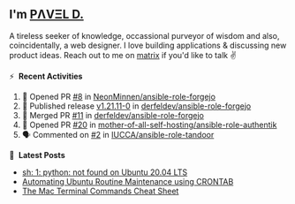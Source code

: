 ## I'm [PΛVΞL D.][homepage]

A tireless seeker of knowledge, occassional purveyor of wisdom and also, coincidentally, a web designer. I love building applications & discussing new product ideas. Reach out to me on [matrix][matrixto] if you'd like to talk ✌️


[homepage]: https://l.dimov.xyz/page?ref=github.com
[matrixto]: https://l.dimov.xyz/matrix?ref=github.com
[github]: https://l.dimov.xyz/github?ref=github.com

:zap: &nbsp;**Recent Activities**
  
<!--START_SECTION:activity-->
1. 💪 Opened PR [#8](https://github.com/NeonMinnen/ansible-role-forgejo/pull/8) in [NeonMinnen/ansible-role-forgejo](https://github.com/NeonMinnen/ansible-role-forgejo)
2. 🚀 Published release [v1.21.11-0](https://github.com/derfeldev/ansible-role-forgejo/releases/tag/v1.21.11-0) in [derfeldev/ansible-role-forgejo](https://github.com/derfeldev/ansible-role-forgejo)
3. 🎉 Merged PR [#11](https://github.com/derfeldev/ansible-role-forgejo/pull/11) in [derfeldev/ansible-role-forgejo](https://github.com/derfeldev/ansible-role-forgejo)
4. 💪 Opened PR [#20](https://github.com/mother-of-all-self-hosting/ansible-role-authentik/pull/20) in [mother-of-all-self-hosting/ansible-role-authentik](https://github.com/mother-of-all-self-hosting/ansible-role-authentik)
5. 🗣 Commented on [#2](https://github.com/IUCCA/ansible-role-tandoor/pull/2#issuecomment-2041840293) in [IUCCA/ansible-role-tandoor](https://github.com/IUCCA/ansible-role-tandoor)
<!--END_SECTION:activity-->

📑 &nbsp;**Latest Posts**

<!-- DIMOV-POST-LIST:START -->
- [sh: 1: python: not found on Ubuntu 20.04 LTS](https://www.dimov.xyz/sh-1-python-not-found/)
- [Automating Ubuntu Routine Maintenance using CRONTAB](https://www.dimov.xyz/automating-ubuntu-routine-maintenance-using-crontab/)
- [The Mac Terminal Commands Cheat Sheet](https://www.dimov.xyz/the-mac-terminal-commands-cheat-sheet/)
<!-- DIMOV-POST-LIST:END -->
